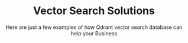 ---
page_title: Vector Search Solutions
title: Vector Search Solutions
section_title: Challenges and tasks solved with Qdrant
subtitle: Here are just a few examples of how Qdrant vector search database can help your Business 
description: Elevate your business with vector search and vector database. Tasks and challenges solved with Qdrant vector search engine.
seo_schema_json: schema/schema-organization.json
---